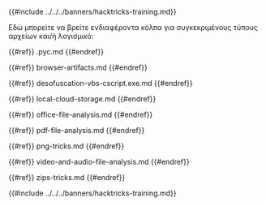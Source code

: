 {{#include ../../../banners/hacktricks-training.md}}

Εδώ μπορείτε να βρείτε ενδιαφέροντα κόλπα για συγκεκριμένους τύπους αρχείων και/ή λογισμικό:

{{#ref}}
.pyc.md
{{#endref}}

{{#ref}}
browser-artifacts.md
{{#endref}}

{{#ref}}
desofuscation-vbs-cscript.exe.md
{{#endref}}

{{#ref}}
local-cloud-storage.md
{{#endref}}

{{#ref}}
office-file-analysis.md
{{#endref}}

{{#ref}}
pdf-file-analysis.md
{{#endref}}

{{#ref}}
png-tricks.md
{{#endref}}

{{#ref}}
video-and-audio-file-analysis.md
{{#endref}}

{{#ref}}
zips-tricks.md
{{#endref}}

{{#include ../../../banners/hacktricks-training.md}}

